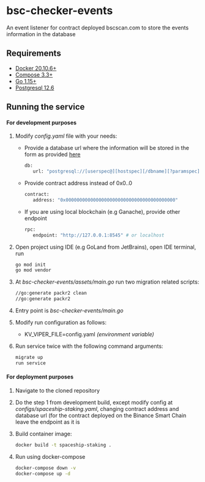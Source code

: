 # bsc-checker-events
An event listener for contract deployed bscscan.com to store the events information in the database

## Requirements

* [Docker 20.10.6+](https://www.docker.com/get-started)
* [Compose 3.3+](https://docs.docker.com/compose/install/)
* [Go 1.15+](https://golang.org/) 
* [Postgresql 12.6](https://www.postgresql.org/)

## Running the service
#### For development purposes
1. Modify *config.yaml* file with your needs:

   * Provide a database url where the information will be stored in the form as provided [here](https://www.postgresql.org/docs/current/libpq-connect.html#LIBPQ-CONNSTRING)

		```sh
		db:
		   url: "postgresql://[userspec@][hostspec][/dbname][?paramspec]"
		```
	 
   * Provide contract address instead of 0x0..0

		```sh
		contract:
		   address: "0x0000000000000000000000000000000000000000"
		```
  
   * If you are using local blockchain (e.g Ganache), provide other endpoint

		```sh
		rpc:
		   endpoint: "http://127.0.0.1:8545" # or localhost
		```
  
2. Open project using IDE (e.g GoLand from JetBrains), open IDE terminal, run
   
	```sh
	go mod init
	go mod vendor
	```

3. At *bsc-checker-events/assets/main.go* run two migration related scripts:
   ```sh
   //go:generate packr2 clean
   //go:generate packr2
	```
4. Entry point is *bsc-checker-events/main.go*
5. Modify run configuration as follows:
	* KV_VIPER_FILE=config.yaml *(environment variable)*
6. Run service twice with the following command arguments:
   
	```sh
	migrate up
	run service
	```

#### For deployment purposes
1. Navigate to the cloned repository
2. Do the step 1 from development build, except modify config at *configs/spaceship-staking.yaml*, changing contract address and database url (for the contract deployed on the Binance Smart Chain leave the endpoint as it is 
3. Build container image:
   
   ```sh
   docker build -t spaceship-staking .
	```
4. Run using docker-compose
   ```sh
   docker-compose down -v
   docker-compose up -d
	```
